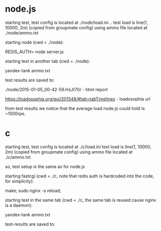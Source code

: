 node.js
================
starting test, test config is located at ./node/load.ini ..
test load is line(1, 10000, 2m) (copied from groupmate config)
using ammo file located at ./node/ammo.txt

starting node (cwd = ./node):

REDIS_AUTH=<your redis auth> node server.js

starting test in another tab (cwd = ./node):

yandex-tank ammo.txt

test results are saved to:

./node/2015-01-05_00-42-59.HzJt70/ - html report

https://loadosophia.org/gui/201348/#tab=tabTimelines - loadosophia url

from test results we notice that the average load node.js could hold is ~1000rps.

c
================
starting test, test config is located at ./c/load.ini
test load is line(1, 10000, 2m) (copied from groupmate config)
using ammo file located at ./c/ammo.txt

so, test setup is the same as for node.js

starting fastcgi (cwd = ./c, note that redis auth is hardcoded into the code, for simplicity):

make; sudo nginx -s reload;

starting test in the same tab (cwd = ./c, the same tab is reused cause nginx is a daemon):

yandex-tank ammo.txt

test-results are saved to:

